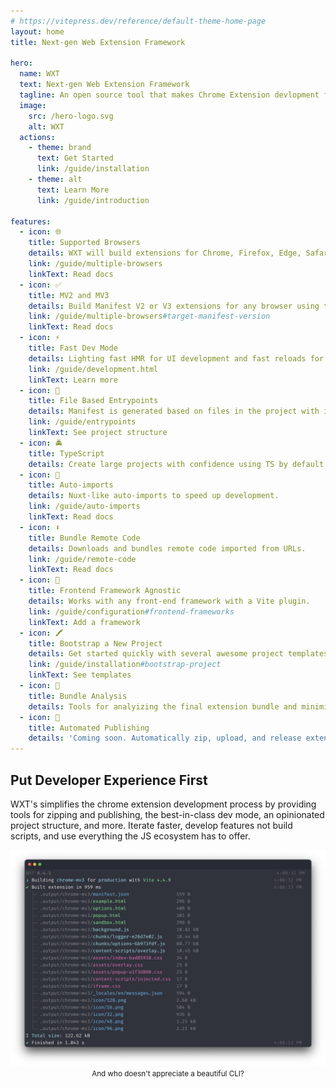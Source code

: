```yaml
---
# https://vitepress.dev/reference/default-theme-home-page
layout: home
title: Next-gen Web Extension Framework

hero:
  name: WXT
  text: Next-gen Web Extension Framework
  tagline: An open source tool that makes Chrome Extension devlopment faster than ever before.
  image:
    src: /hero-logo.svg
    alt: WXT
  actions:
    - theme: brand
      text: Get Started
      link: /guide/installation
    - theme: alt
      text: Learn More
      link: /guide/introduction

features:
  - icon: 🌐
    title: Supported Browsers
    details: WXT will build extensions for Chrome, Firefox, Edge, Safari, and any Chromium based browser.
    link: /guide/multiple-browsers
    linkText: Read docs
  - icon: ✅
    title: MV2 and MV3
    details: Build Manifest V2 or V3 extensions for any browser using the same codebase.
    link: /guide/multiple-browsers#target-manifest-version
    linkText: Read docs
  - icon: ⚡
    title: Fast Dev Mode
    details: Lighting fast HMR for UI development and fast reloads for content/background scripts enables faster iterations.
    link: /guide/development.html
    linkText: Learn more
  - icon: 📂
    title: File Based Entrypoints
    details: Manifest is generated based on files in the project with inline configuration.
    link: /guide/entrypoints
    linkText: See project structure
  - icon: 🚔
    title: TypeScript
    details: Create large projects with confidence using TS by default.
  - icon: 🦾
    title: Auto-imports
    details: Nuxt-like auto-imports to speed up development.
    link: /guide/auto-imports
    linkText: Read docs
  - icon: ⬇️
    title: Bundle Remote Code
    details: Downloads and bundles remote code imported from URLs.
    link: /guide/remote-code
    linkText: Read docs
  - icon: 🎨
    title: Frontend Framework Agnostic
    details: Works with any front-end framework with a Vite plugin.
    link: /guide/configuration#frontend-frameworks
    linkText: Add a framework
  - icon: 🖍️
    title: Bootstrap a New Project
    details: Get started quickly with several awesome project templates.
    link: /guide/installation#bootstrap-project
    linkText: See templates
  - icon: 📏
    title: Bundle Analysis
    details: Tools for analyizing the final extension bundle and minimizing your extension's size.
  - icon: 🤖
    title: Automated Publishing
    details: 'Coming soon. Automatically zip, upload, and release extensions.'
---
```


<section class="vp-doc">
  <div class="container">
    <h2>Put <span style="color: var(--vp-c-brand-1)">Developer Experience</span> First</h2>
    <p>
      WXT's simplifies the chrome extension development process by providing tools for zipping and publishing, the best-in-class dev mode, an opinionated project structure, and more. Iterate faster, develop features not build scripts, and use everything the JS ecosystem has to offer.
    </p>
    <div style="margin: auto; width: 100%; max-width: 700px; text-align: center">
      <img src="./assets/cli-output.png" alt="Screenshot of WXT's build output" />
      <small>
        And who doesn't appreciate a beautiful CLI?
      </small>
    </div>
  </div>
</section>

<ClientOnly>
  <UsingWxtSection />
</ClientOnly>

<style scoped>
.container {
  margin: 0 auto;
  max-width: 1152px;
}
</style>
